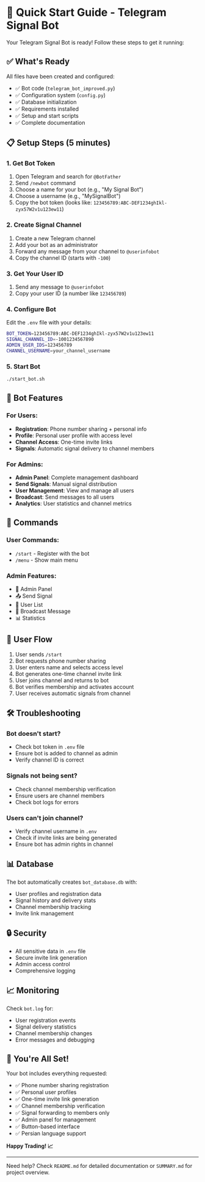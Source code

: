 # 🚀 Quick Start Guide - Telegram Signal Bot

Your Telegram Signal Bot is ready! Follow these steps to get it running:

## ✅ What's Ready

All files have been created and configured:
- ✅ Bot code (`telegram_bot_improved.py`)
- ✅ Configuration system (`config.py`)
- ✅ Database initialization
- ✅ Requirements installed
- ✅ Setup and start scripts
- ✅ Complete documentation

## 📋 Setup Steps (5 minutes)

### 1. Get Bot Token
1. Open Telegram and search for `@BotFather`
2. Send `/newbot` command
3. Choose a name for your bot (e.g., "My Signal Bot")
4. Choose a username (e.g., "MySignalBot")
5. Copy the bot token (looks like: `123456789:ABC-DEF1234ghIkl-zyx57W2v1u123ew11`)

### 2. Create Signal Channel
1. Create a new Telegram channel
2. Add your bot as an administrator
3. Forward any message from your channel to `@userinfobot`
4. Copy the channel ID (starts with `-100`)

### 3. Get Your User ID
1. Send any message to `@userinfobot`
2. Copy your user ID (a number like `123456789`)

### 4. Configure Bot
Edit the `.env` file with your details:
```bash
BOT_TOKEN=123456789:ABC-DEF1234ghIkl-zyx57W2v1u123ew11
SIGNAL_CHANNEL_ID=-1001234567890
ADMIN_USER_IDS=123456789
CHANNEL_USERNAME=your_channel_username
```

### 5. Start Bot
```bash
./start_bot.sh
```

## 🎯 Bot Features

### For Users:
- **Registration**: Phone number sharing + personal info
- **Profile**: Personal user profile with access level
- **Channel Access**: One-time invite links
- **Signals**: Automatic signal delivery to channel members

### For Admins:
- **Admin Panel**: Complete management dashboard
- **Send Signals**: Manual signal distribution
- **User Management**: View and manage all users
- **Broadcast**: Send messages to all users
- **Analytics**: User statistics and channel metrics

## 🔧 Commands

### User Commands:
- `/start` - Register with the bot
- `/menu` - Show main menu

### Admin Features:
- 🔧 Admin Panel
- 📤 Send Signal
- 👥 User List
- 📢 Broadcast Message
- 📊 Statistics

## 📱 User Flow

1. User sends `/start`
2. Bot requests phone number sharing
3. User enters name and selects access level
4. Bot generates one-time channel invite link
5. User joins channel and returns to bot
6. Bot verifies membership and activates account
7. User receives automatic signals from channel

## 🛠️ Troubleshooting

### Bot doesn't start?
- Check bot token in `.env` file
- Ensure bot is added to channel as admin
- Verify channel ID is correct

### Signals not being sent?
- Check channel membership verification
- Ensure users are channel members
- Check bot logs for errors

### Users can't join channel?
- Verify channel username in `.env`
- Check if invite links are being generated
- Ensure bot has admin rights in channel

## 📊 Database

The bot automatically creates `bot_database.db` with:
- User profiles and registration data
- Signal history and delivery stats
- Channel membership tracking
- Invite link management

## 🔒 Security

- All sensitive data in `.env` file
- Secure invite link generation
- Admin access control
- Comprehensive logging

## 📈 Monitoring

Check `bot.log` for:
- User registration events
- Signal delivery statistics
- Channel membership changes
- Error messages and debugging

## 🎉 You're All Set!

Your bot includes everything requested:
- ✅ Phone number sharing registration
- ✅ Personal user profiles
- ✅ One-time invite link generation
- ✅ Channel membership verification
- ✅ Signal forwarding to members only
- ✅ Admin panel for management
- ✅ Button-based interface
- ✅ Persian language support

**Happy Trading! 📈**

---

Need help? Check `README.md` for detailed documentation or `SUMMARY.md` for project overview.